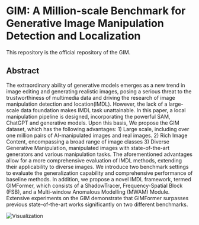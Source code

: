 # GIM: A Million-scale Benchmark for Generative Image Manipulation Detection and Localization

This repository is the official repository of the GIM.



## Abstract

The extraordinary ability of generative models emerges as a new trend in image editing and generating realistic images, posing a serious threat to the trustworthiness of multimedia data and driving the research of image manipulation detection and location(IMDL).
However, the lack of a large-scale data foundation makes IMDL task unattainable. In this paper, a local manipulation pipeline is designed, incorporating the powerful SAM, ChatGPT and generative models. Upon this basis, We propose the GIM  dataset, which has the following advantages: 1) Large scale,  including over one million pairs of AI-manipulated images and real images. 2) Rich Image Content, encompassing a broad range of image classes 3) Diverse Generative Manipulation, manipulated images with state-of-the-art generators and various manipulation tasks. The aforementioned advantages allow for a more comprehensive evaluation of IMDL methods, extending their applicability to diverse images. We introduce two benchmark settings to evaluate the generalization capability and comprehensive performance of baseline methods. In addition, we propose a novel IMDL framework, termed GIMFormer, which consists of a ShadowTracer, Frequency-Spatial Block (FSB), and a Multi-window Anomalous Modelling (MWAM) Module. Extensive experiments on the GIM demonstrate that GIMFormer surpasses previous state-of-the-art works significantly on two different benchmarks.



![Visualization](fig/Visualization.png)